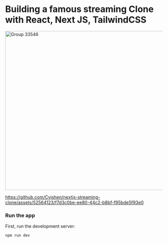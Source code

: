 # Building a famous streaming Clone with React, Next JS, TailwindCSS

<img width="509" alt="Group 33546" src="https://github.com/Cyishen/nextjs-streaming-clone/assets/52564123/49bfadbd-b94f-448e-9f93-9937e66333b8">

https://github.com/Cyishen/nextjs-streaming-clone/assets/52564123/f7d3c0be-ee80-44c2-b8bf-f95bde5f93e0



### Run the app
First, run the development server:
```
npm run dev
```


